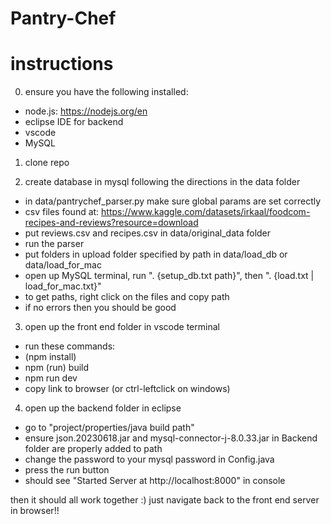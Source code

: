 # Pantry-Chef

# instructions 

0. ensure you have the following installed:
- node.js: https://nodejs.org/en
- eclipse IDE for backend
- vscode
- MySQL

1. clone repo 

2. create database in mysql following the directions in the data folder
- in data/pantrychef_parser.py make sure global params are set correctly
- csv files found at: https://www.kaggle.com/datasets/irkaal/foodcom-recipes-and-reviews?resource=download
- put reviews.csv and recipes.csv in data/original_data folder
- run the parser
- put folders in upload folder specified by path in data/load_db or data/load_for_mac
- open up MySQL terminal, run "\. {setup_db.txt path}", then "\. {load.txt | load_for_mac.txt}"
- to get paths, right click on the files and copy path
- if no errors then you should be good

3. open up the front end folder in vscode terminal
- run these commands:
- (npm install)
- npm (run) build
- npm run dev
- copy link to browser (or ctrl-leftclick on windows)

4. open up the backend folder in eclipse
- go to "project/properties/java build path"
- ensure json.20230618.jar and mysql-connector-j-8.0.33.jar in Backend folder are properly added to path
- change the password to your mysql password in Config.java
- press the run button
- should see "Started Server at http://localhost:8000" in console

then it should all work together :)
just navigate back to the front end server in browser!!

